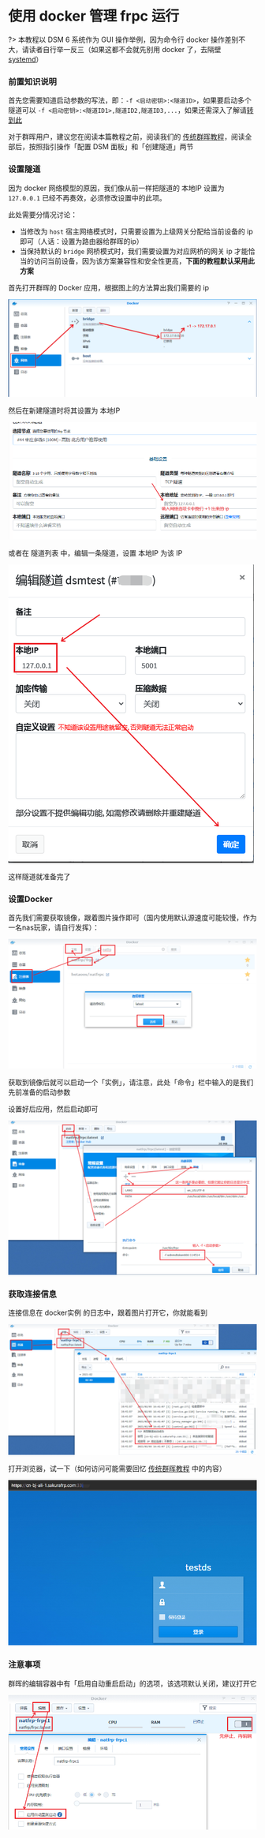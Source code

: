 # 使用 docker 管理 frpc 运行

?> 本教程以 DSM 6 系统作为 GUI 操作举例，因为命令行 docker 操作差别不大，请读者自行举一反三（如果这都不会就先别用 docker 了，去隔壁 [systemd](/frpc/service/systemd)）

### 前置知识说明

首先您需要知道启动参数的写法，即：`-f <启动密钥>:<隧道ID>`，如果要启动多个隧道可以 `-f <启动密钥>:<隧道ID1>,隧道ID2,隧道ID3,...`，如果还需深入了解请[转到此](/frpc/manual#从命令行启动)

对于群晖用户，建议您在阅读本篇教程之前，阅读我们的 [传统群晖教程](/app/synology)，阅读全部后，按照指引操作「配置 DSM 面板」和「创建隧道」两节

### 设置隧道

因为 docker 网络模型的原因，我们像从前一样把隧道的 本地IP 设置为 `127.0.0.1` 已经不再奏效，必须修改设置中的此项。

此处需要分情况讨论：
 - 当修改为 `host` 宿主网络模式时，只需要设置为上级网关分配给当前设备的 ip 即可（人话：设置为路由器给群晖的ip）
 - 当保持默认的 `bridge` 网桥模式时，我们需要设置为对应网桥的网关 ip 才能恰当的访问当前设备，因为该方案兼容性和安全性更高，**下面的教程默认采用此方案**

首先打开群晖的 Docker 应用，根据图上的方法算出我们需要的 ip

![](_images/docker-dsm-network.png)

然后在新建隧道时将其设置为 本地IP

![](_images/docker-tunnel-new.png)

或者在 隧道列表 中，编辑一条隧道，设置 本地IP 为该 IP

![](_images/docker-tunnel-mod.png)

这样隧道就准备完了

### 设置Docker

首先我们需要获取镜像，跟着图片操作即可（国内使用默认源速度可能较慢，作为一名nas玩家，请自行发挥）：

![](_images/docker-dsm-get-image.png)

获取到镜像后就可以启动一个「实例」，请注意，此处「命令」栏中输入的是我们先前准备的启动参数

设置好后应用，然后启动即可

![](_images/docker-dsm-open.png)

### 获取连接信息

连接信息在 docker实例 的日志中，跟着图片打开它，你就能看到

![](_images/docker-dsm-log.png)

打开浏览器，试一下（如何访问可能需要回忆 [传统群晖教程](/app/synology) 中的内容）

![](_images/docker-dsm-browser.png)

### 注意事项

群晖的编辑容器中有「启用自动重启启动」的选项，该选项默认关闭，建议打开它

![](_images/docker-dsm-autorerun.png)